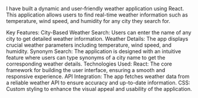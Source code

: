I have built a dynamic and user-friendly weather application using React. This application allows users to find real-time weather information such as temperature, wind speed, and humidity for any city they search for.

Key Features:
City-Based Weather Search: Users can enter the name of any city to get detailed weather information.
Weather Details: The app displays crucial weather parameters including temperature, wind speed, and humidity.
Synonym Search: The application is designed with an intuitive feature where users can type synonyms of a city name to get the corresponding weather details.
Technologies Used:
React: The core framework for building the user interface, ensuring a smooth and responsive experience.
API Integration: The app fetches weather data from a reliable weather API to ensure accuracy and up-to-date information.
CSS: Custom styling to enhance the visual appeal and usability of the application.
